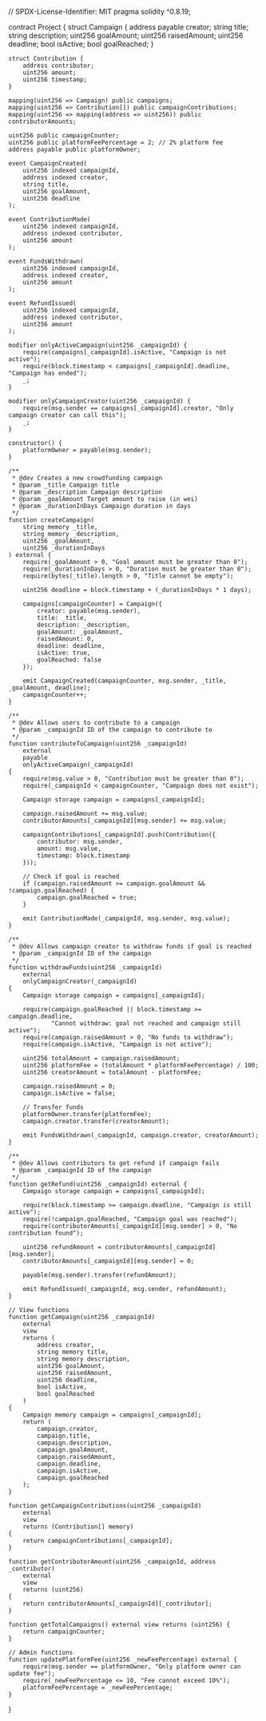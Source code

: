 // SPDX-License-Identifier: MIT
pragma solidity ^0.8.19;

contract Project {
    struct Campaign {
        address payable creator;
        string title;
        string description;
        uint256 goalAmount;
        uint256 raisedAmount;
        uint256 deadline;
        bool isActive;
        bool goalReached;
    }
    
    struct Contribution {
        address contributor;
        uint256 amount;
        uint256 timestamp;
    }
    
    mapping(uint256 => Campaign) public campaigns;
    mapping(uint256 => Contribution[]) public campaignContributions;
    mapping(uint256 => mapping(address => uint256)) public contributorAmounts;
    
    uint256 public campaignCounter;
    uint256 public platformFeePercentage = 2; // 2% platform fee
    address payable public platformOwner;
    
    event CampaignCreated(
        uint256 indexed campaignId,
        address indexed creator,
        string title,
        uint256 goalAmount,
        uint256 deadline
    );
    
    event ContributionMade(
        uint256 indexed campaignId,
        address indexed contributor,
        uint256 amount
    );
    
    event FundsWithdrawn(
        uint256 indexed campaignId,
        address indexed creator,
        uint256 amount
    );
    
    event RefundIssued(
        uint256 indexed campaignId,
        address indexed contributor,
        uint256 amount
    );
    
    modifier onlyActiveCampaign(uint256 _campaignId) {
        require(campaigns[_campaignId].isActive, "Campaign is not active");
        require(block.timestamp < campaigns[_campaignId].deadline, "Campaign has ended");
        _;
    }
    
    modifier onlyCampaignCreator(uint256 _campaignId) {
        require(msg.sender == campaigns[_campaignId].creator, "Only campaign creator can call this");
        _;
    }
    
    constructor() {
        platformOwner = payable(msg.sender);
    }
    
    /**
     * @dev Creates a new crowdfunding campaign
     * @param _title Campaign title
     * @param _description Campaign description
     * @param _goalAmount Target amount to raise (in wei)
     * @param _durationInDays Campaign duration in days
     */
    function createCampaign(
        string memory _title,
        string memory _description,
        uint256 _goalAmount,
        uint256 _durationInDays
    ) external {
        require(_goalAmount > 0, "Goal amount must be greater than 0");
        require(_durationInDays > 0, "Duration must be greater than 0");
        require(bytes(_title).length > 0, "Title cannot be empty");
        
        uint256 deadline = block.timestamp + (_durationInDays * 1 days);
        
        campaigns[campaignCounter] = Campaign({
            creator: payable(msg.sender),
            title: _title,
            description: _description,
            goalAmount: _goalAmount,
            raisedAmount: 0,
            deadline: deadline,
            isActive: true,
            goalReached: false
        });
        
        emit CampaignCreated(campaignCounter, msg.sender, _title, _goalAmount, deadline);
        campaignCounter++;
    }
    
    /**
     * @dev Allows users to contribute to a campaign
     * @param _campaignId ID of the campaign to contribute to
     */
    function contributeToCampaign(uint256 _campaignId) 
        external 
        payable 
        onlyActiveCampaign(_campaignId) 
    {
        require(msg.value > 0, "Contribution must be greater than 0");
        require(_campaignId < campaignCounter, "Campaign does not exist");
        
        Campaign storage campaign = campaigns[_campaignId];
        
        campaign.raisedAmount += msg.value;
        contributorAmounts[_campaignId][msg.sender] += msg.value;
        
        campaignContributions[_campaignId].push(Contribution({
            contributor: msg.sender,
            amount: msg.value,
            timestamp: block.timestamp
        }));
        
        // Check if goal is reached
        if (campaign.raisedAmount >= campaign.goalAmount && !campaign.goalReached) {
            campaign.goalReached = true;
        }
        
        emit ContributionMade(_campaignId, msg.sender, msg.value);
    }
    
    /**
     * @dev Allows campaign creator to withdraw funds if goal is reached
     * @param _campaignId ID of the campaign
     */
    function withdrawFunds(uint256 _campaignId) 
        external 
        onlyCampaignCreator(_campaignId) 
    {
        Campaign storage campaign = campaigns[_campaignId];
        
        require(campaign.goalReached || block.timestamp >= campaign.deadline, 
                "Cannot withdraw: goal not reached and campaign still active");
        require(campaign.raisedAmount > 0, "No funds to withdraw");
        require(campaign.isActive, "Campaign is not active");
        
        uint256 totalAmount = campaign.raisedAmount;
        uint256 platformFee = (totalAmount * platformFeePercentage) / 100;
        uint256 creatorAmount = totalAmount - platformFee;
        
        campaign.raisedAmount = 0;
        campaign.isActive = false;
        
        // Transfer funds
        platformOwner.transfer(platformFee);
        campaign.creator.transfer(creatorAmount);
        
        emit FundsWithdrawn(_campaignId, campaign.creator, creatorAmount);
    }
    
    /**
     * @dev Allows contributors to get refund if campaign fails
     * @param _campaignId ID of the campaign
     */
    function getRefund(uint256 _campaignId) external {
        Campaign storage campaign = campaigns[_campaignId];
        
        require(block.timestamp >= campaign.deadline, "Campaign is still active");
        require(!campaign.goalReached, "Campaign goal was reached");
        require(contributorAmounts[_campaignId][msg.sender] > 0, "No contribution found");
        
        uint256 refundAmount = contributorAmounts[_campaignId][msg.sender];
        contributorAmounts[_campaignId][msg.sender] = 0;
        
        payable(msg.sender).transfer(refundAmount);
        
        emit RefundIssued(_campaignId, msg.sender, refundAmount);
    }
    
    // View functions
    function getCampaign(uint256 _campaignId) 
        external 
        view 
        returns (
            address creator,
            string memory title,
            string memory description,
            uint256 goalAmount,
            uint256 raisedAmount,
            uint256 deadline,
            bool isActive,
            bool goalReached
        ) 
    {
        Campaign memory campaign = campaigns[_campaignId];
        return (
            campaign.creator,
            campaign.title,
            campaign.description,
            campaign.goalAmount,
            campaign.raisedAmount,
            campaign.deadline,
            campaign.isActive,
            campaign.goalReached
        );
    }
    
    function getCampaignContributions(uint256 _campaignId) 
        external 
        view 
        returns (Contribution[] memory) 
    {
        return campaignContributions[_campaignId];
    }
    
    function getContributorAmount(uint256 _campaignId, address _contributor) 
        external 
        view 
        returns (uint256) 
    {
        return contributorAmounts[_campaignId][_contributor];
    }
    
    function getTotalCampaigns() external view returns (uint256) {
        return campaignCounter;
    }
    
    // Admin functions
    function updatePlatformFee(uint256 _newFeePercentage) external {
        require(msg.sender == platformOwner, "Only platform owner can update fee");
        require(_newFeePercentage <= 10, "Fee cannot exceed 10%");
        platformFeePercentage = _newFeePercentage;
    }
}
